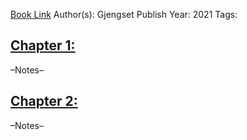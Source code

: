 
[Book Link]()
Author(s): Gjengset
Publish Year: 2021
Tags:

## <u>Chapter 1: </u>
–Notes–


## <u>Chapter 2:</u>
–Notes–